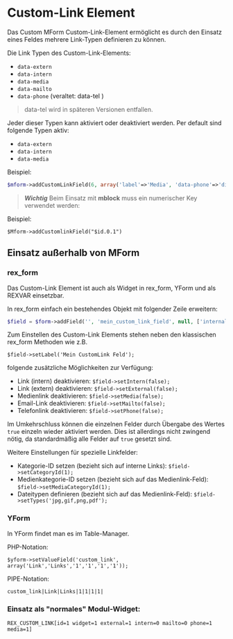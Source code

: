 # Custom-Link Element

Das Custom MForm Custom-Link-Element ermöglicht es durch den Einsatz eines Feldes mehrere Link-Typen definieren zu können.    

Die Link Typen des Custom-Link-Elements:

* `data-extern`
* `data-intern`
* `data-media`
* `data-mailto`
* `data-phone` (veraltet: data-tel )

> data-tel wird in späteren Versionen entfallen. 

Jeder dieser Typen kann aktiviert oder deaktiviert werden. Per default sind folgende Typen aktiv:

* `data-extern`
* `data-intern`
* `data-media`

Beispiel: 

```php
$mform->addCustomLinkField(6, array('label'=>'Media', 'data-phone'=>'disable', 'data-mailto'=>'disable', 'data-intern'=>'disable'));
```


> ***Wichtig*** Beim Einsatz mit **mblock** muss ein numerischer Key verwendet werden: 

Beispiel: 

`$Mform->addCustomlinkField("$id.0.1")` 



## Einsatz außerhalb von MForm

### rex_form

Das Custom-Link Element ist auch als Widget in rex_form, YForm und als REXVAR einsetzbar. 

In rex_form einfach ein bestehendes Objekt mit folgender Zeile erweitern:

```php
$field = $form->addField('', 'mein_custom_link_field', null, ['internal::fieldClass' => 'rex_form_widget_customlink_element'], true);
```

Zum Einstellen des Custom-Link Elements stehen neben den klassischen rex_form Methoden wie z.B.

`$field->setLabel('Mein CustomLink Feld');`

folgende zusätzliche Möglichkeiten zur Verfügung:

* Link (intern) deaktivieren: `$field->setIntern(false);`
* Link (extern) deaktivieren: `$field->setExternal(false);`
* Medienlink deaktivieren: `$field->setMedia(false);`
* Email-Link deaktivieren: `$field->setMailto(false);`
* Telefonlink deaktivieren: `$field->setPhone(false);`

Im Umkehrschluss können die einzelnen Felder durch Übergabe des Wertes `true` einzeln wieder aktiviert werden. Dies ist allerdings nicht zwingend nötig, da standardmäßig alle Felder auf `true` gesetzt sind.

Weitere Einstellungen für spezielle Linkfelder:
* Kategorie-ID setzen (bezieht sich auf interne Links): `$field->setCategoryId(1);`
* Medienkategorie-ID setzen (bezieht sich auf das Medienlink-Feld): `$field->setMediaCategoryId(1);`
* Dateitypen definieren (bezieht sich auf das Medienlink-Feld): `$field->setTypes('jpg,gif,png,pdf');`


### YForm

In YForm findet man es im Table-Manager.  

PHP-Notation: 

`$yform->setValueField('custom_link', array('Link','Links','1','1','1','1'));`

PIPE-Notation: 

`custom_link|Link|Links|1|1|1|1|`

### Einsatz als "normales" Modul-Widget: 

`REX_CUSTOM_LINK[id=1 widget=1 external=1 intern=0 mailto=0 phone=1 media=1]`
